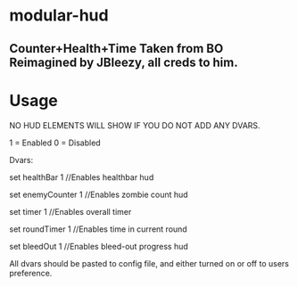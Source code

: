 # modular-hud
Counter+Health+Time Taken from BO Reimagined by JBleezy, all creds to him.
-----------------------------------------------------------------------------
# Usage
NO HUD ELEMENTS WILL SHOW IF YOU DO NOT ADD ANY DVARS.

1 = Enabled
0 = Disabled

Dvars:

set healthBar 1 //Enables healthbar hud

set enemyCounter 1 //Enables zombie count hud

set timer 1 //Enables overall timer

set roundTimer 1 //Enables time in current round

set bleedOut 1 //Enables bleed-out progress hud


All dvars should be pasted to config file, and either turned on or off to users preference.
